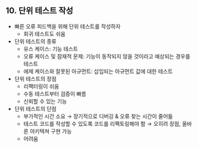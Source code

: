 ## 10. 단위 테스트 작성

- 빠른 오류 피드백을 위해 단위 테스트를 작성하자
    - 회귀 테스트도 쉬움
- 단위 테스트의 종류
    - 유스 케이스: 기능 테스트
    - 오류 케이스 및 잠재적 문제: 기능이 동작되지 않을 것이라고 예상되는 경우를 테스트
    - 에제 케이스와 잘못된 아규먼트: 삽입되는 아규먼트 값에 대한 테스트
- 단위 테스트의 장점
    - 리팩터링이 쉬움
    - 수동 테스트부터 검증이 빠름
    - 신뢰할 수 있는 기능
- 단위 테스트의 단점
    - 부가적인 시간 소요 → 장기적으로 디버깅 & 오류 찾는 시간이 줄어듦
    - 테스트 코드를 작성할 수 있도록 코드를 리팩토링해야 함 → 오히려 장점, 올바른 아키텍쳐 구현 가능
    - 어려움